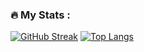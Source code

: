 ### :fire: My Stats :

[![GitHub Streak](http://github-readme-streak-stats.herokuapp.com?user=heytomy&theme=dark&background=000000)](https://git.io/streak-stats)
[![Top Langs](https://github-readme-stats.vercel.app/api/top-langs/?username=heytomy)](https://github.com/anuraghazra/github-readme-stats)
